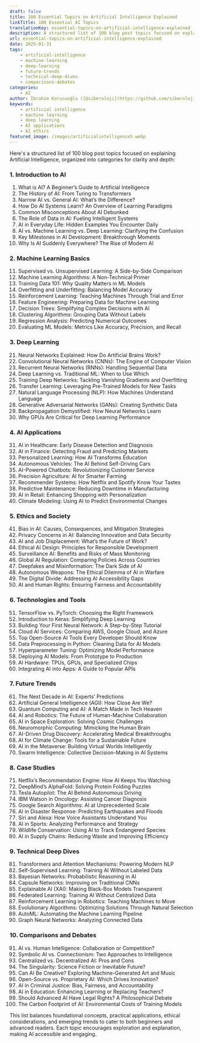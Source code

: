 ```yaml
---
draft: false
title: 100 Essential Topics on Artificial Intelligence Explained
linkTitle: 100 Essential AI Topics
translationKey: essential-topics-on-artificial-intelligence-explained
description: A structured list of 100 blog post topics focused on explaining Artificial Intelligence, organized into categories for clarity and depth.
url: essential-topics-on-artificial-intelligence-explained
date: 2025-01-31
tags:
    - artificial-intelligence
    - machine-learning
    - deep-learning
    - future-trends
    - technical-deep-dives
    - comparisons-debates
categories:
    - AI
author: İbrahim Korucuoğlu ([@siberoloji](https://github.com/siberoloji))
keywords: 
    - artificial intelligence
    - machine learning
    - deep learning
    - AI applications
    - AI ethics
featured_image: /images/artificialintelligence5.webp
---
```

Here's a structured list of 100 blog post topics focused on explaining Artificial Intelligence, organized into categories for clarity and depth:

### **1. Introduction to AI**

1. What is AI? A Beginner’s Guide to Artificial Intelligence  
2. The History of AI: From Turing to Transformers  
3. Narrow AI vs. General AI: What’s the Difference?  
4. How Do AI Systems Learn? An Overview of Learning Paradigms  
5. Common Misconceptions About AI Debunked  
6. The Role of Data in AI: Fueling Intelligent Systems  
7. AI in Everyday Life: Hidden Examples You Encounter Daily  
8. AI vs. Machine Learning vs. Deep Learning: Clarifying the Confusion  
9. Key Milestones in AI Development: Breakthrough Moments  
10. Why Is AI Suddenly Everywhere? The Rise of Modern AI  

### **2. Machine Learning Basics**

11. Supervised vs. Unsupervised Learning: A Side-by-Side Comparison  
12. Machine Learning Algorithms: A Non-Technical Primer  
13. Training Data 101: Why Quality Matters in ML Models  
14. Overfitting and Underfitting: Balancing Model Accuracy  
15. Reinforcement Learning: Teaching Machines Through Trial and Error  
16. Feature Engineering: Preparing Data for Machine Learning  
17. Decision Trees: Simplifying Complex Decisions with AI  
18. Clustering Algorithms: Grouping Data Without Labels  
19. Regression Analysis: Predicting Numerical Outcomes  
20. Evaluating ML Models: Metrics Like Accuracy, Precision, and Recall  

### **3. Deep Learning**

21. Neural Networks Explained: How Do Artificial Brains Work?  
22. Convolutional Neural Networks (CNNs): The Engine of Computer Vision  
23. Recurrent Neural Networks (RNNs): Handling Sequential Data  
24. Deep Learning vs. Traditional ML: When to Use Which  
25. Training Deep Networks: Tackling Vanishing Gradients and Overfitting  
26. Transfer Learning: Leveraging Pre-Trained Models for New Tasks  
27. Natural Language Processing (NLP): How Machines Understand Language  
28. Generative Adversarial Networks (GANs): Creating Synthetic Data  
29. Backpropagation Demystified: How Neural Networks Learn  
30. Why GPUs Are Critical for Deep Learning Performance  

### **4. AI Applications**

31. AI in Healthcare: Early Disease Detection and Diagnosis  
32. AI in Finance: Detecting Fraud and Predicting Markets  
33. Personalized Learning: How AI Transforms Education  
34. Autonomous Vehicles: The AI Behind Self-Driving Cars  
35. AI-Powered Chatbots: Revolutionizing Customer Service  
36. Precision Agriculture: AI for Smarter Farming  
37. Recommender Systems: How Netflix and Spotify Know Your Tastes  
38. Predictive Maintenance: Reducing Downtime in Manufacturing  
39. AI in Retail: Enhancing Shopping with Personalization  
40. Climate Modeling: Using AI to Predict Environmental Changes  

### **5. Ethics and Society**

41. Bias in AI: Causes, Consequences, and Mitigation Strategies  
42. Privacy Concerns in AI: Balancing Innovation and Data Security  
43. AI and Job Displacement: What’s the Future of Work?  
44. Ethical AI Design: Principles for Responsible Development  
45. Surveillance AI: Benefits and Risks of Mass Monitoring  
46. Global AI Regulation: Comparing Policies Across Countries  
47. Deepfakes and Misinformation: The Dark Side of AI  
48. Autonomous Weapons: The Ethical Dilemma of AI in Warfare  
49. The Digital Divide: Addressing AI Accessibility Gaps  
50. AI and Human Rights: Ensuring Fairness and Accountability  

### **6. Technologies and Tools**

51. TensorFlow vs. PyTorch: Choosing the Right Framework  
52. Introduction to Keras: Simplifying Deep Learning  
53. Building Your First Neural Network: A Step-by-Step Tutorial  
54. Cloud AI Services: Comparing AWS, Google Cloud, and Azure  
55. Top Open-Source AI Tools Every Developer Should Know  
56. Data Preprocessing in Python: Cleaning Data for AI Models  
57. Hyperparameter Tuning: Optimizing Model Performance  
58. Deploying AI Models: From Prototype to Production  
59. AI Hardware: TPUs, GPUs, and Specialized Chips  
60. Integrating AI into Apps: A Guide to Popular APIs  

### **7. Future Trends**

61. The Next Decade in AI: Experts’ Predictions  
62. Artificial General Intelligence (AGI): How Close Are We?  
63. Quantum Computing and AI: A Match Made in Tech Heaven  
64. AI and Robotics: The Future of Human-Machine Collaboration  
65. AI in Space Exploration: Solving Cosmic Challenges  
66. Neuromorphic Computing: Mimicking the Human Brain  
67. AI-Driven Drug Discovery: Accelerating Medical Breakthroughs  
68. AI for Climate Change: Tools for a Sustainable Future  
69. AI in the Metaverse: Building Virtual Worlds Intelligently  
70. Swarm Intelligence: Collective Decision-Making in AI Systems  

### **8. Case Studies**

71. Netflix’s Recommendation Engine: How AI Keeps You Watching  
72. DeepMind’s AlphaFold: Solving Protein Folding Puzzles  
73. Tesla Autopilot: The AI Behind Autonomous Driving  
74. IBM Watson in Oncology: Assisting Cancer Diagnosis  
75. Google Search Algorithms: AI at Unprecedented Scale  
76. AI in Disaster Response: Predicting Earthquakes and Floods  
77. Siri and Alexa: How Voice Assistants Understand You  
78. AI in Sports: Analyzing Performance and Strategy  
79. Wildlife Conservation: Using AI to Track Endangered Species  
80. AI in Supply Chains: Reducing Waste and Improving Efficiency  

### **9. Technical Deep Dives**

81. Transformers and Attention Mechanisms: Powering Modern NLP  
82. Self-Supervised Learning: Training AI Without Labeled Data  
83. Bayesian Networks: Probabilistic Reasoning in AI  
84. Capsule Networks: Improving on Traditional CNNs  
85. Explainable AI (XAI): Making Black-Box Models Transparent  
86. Federated Learning: Training AI Without Centralized Data  
87. Reinforcement Learning in Robotics: Teaching Machines to Move  
88. Evolutionary Algorithms: Optimizing Solutions Through Natural Selection  
89. AutoML: Automating the Machine Learning Pipeline  
90. Graph Neural Networks: Analyzing Connected Data  

### **10. Comparisons and Debates**

91. AI vs. Human Intelligence: Collaboration or Competition?  
92. Symbolic AI vs. Connectionism: Two Approaches to Intelligence  
93. Centralized vs. Decentralized AI: Pros and Cons  
94. The Singularity: Science Fiction or Inevitable Future?  
95. Can AI Be Creative? Exploring Machine-Generated Art and Music  
96. Open-Source vs. Proprietary AI: Which Drives Innovation?  
97. AI in Criminal Justice: Bias, Fairness, and Accountability  
98. AI in Education: Enhancing Learning or Replacing Teachers?  
99. Should Advanced AI Have Legal Rights? A Philosophical Debate  
100. The Carbon Footprint of AI: Environmental Costs of Training Models  

This list balances foundational concepts, practical applications, ethical considerations, and emerging trends to cater to both beginners and advanced readers. Each topic encourages exploration and explanation, making AI accessible and engaging.
